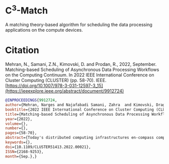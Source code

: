 # C<sup>3</sup>-Match

A matching theory-based algorithm for scheduling the data processing applications on the compute devices.


# Citation
Mehran, N., Samani, Z.N., Kimovski, D. and Prodan, R., 2022, September. Matching-based Scheduling of Asynchronous Data Processing Workflows on the Computing Continuum. In 2022 IEEE International Conference on Cluster Computing (CLUSTER) (pp. 58-70). IEEE. [https://doi.org/10.1007/978-3-031-12597-3_15](https://ieeexplore.ieee.org/abstract/document/9912724)


```BibTex
@INPROCEEDINGS{9912724,  
author={Mehran, Narges and Najafabadi Samani, Zahra  and Kimovski, Dragi and Prodan, Radu},  
booktitle={2022 IEEE International Conference on Cluster Computing (CLUSTER)},   
title={Matching-based Scheduling of Asynchronous Data Processing Workflows on the Computing Continuum},   
year={2022},  
volume={},  
number={},  
pages={58-70},  
abstract={Today's distributed computing infrastructures en-compass complex workflows for real-time data gathering, transferring, storage, and processing, quickly overwhelming centralized cloud centers. Recently, the computing continuum that federates the Cloud services with emerging Fog and Edge devices represents a relevant alternative for supporting the next-generation data processing workflows. However, eminent challenges in automating data processing across the computing continuum still exist, such as scheduling heterogeneous devices across the Cloud, Fog, and Edge layers. We propose a new scheduling algorithm called C3 -MATCH, based on matching theory principles, involving two sets of players negotiating different utility functions: 1) workflow microservices that prefer computing devices with lower data processing and queuing times; 2) computing continuum devices that prefer microservices with corresponding resource requirements and less data transmission time. We evaluate $C^{3}$-MATCH using real-world road sign inspection and sentiment analysis workflows on a federated computing continuum across four Cloud, Fog, and Edge providers. Our combined simulation and real execution results reveal that $C^{3}$-MATCH achieves up to 67% lower completion time than three state-of-the-art methods with 10 ms-1000 ms higher transmission time.},  
keywords={},  
doi={10.1109/CLUSTER51413.2022.00021},  
ISSN={2168-9253},  
month={Sep.},}
```
